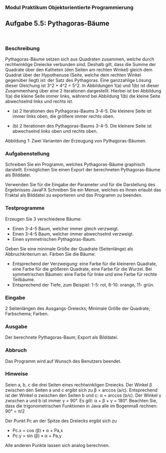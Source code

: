 ### Modul Praktikum Objektorientierte Programmierung

## Aufgabe 5.5: Pythagoras-Bäume
<br>

### Beschreibung

Pythagoras-Bäume setzen sich aus Quadraten zusammen, welche durch rechtwinklige Dreiecke verbunden sind. Deshalb gilt, dass die Summe der Quadrate über den Katheten (den Seiten am rechten Winkel) gleich dem Quadrat über der Hypothenuse (Seite, welche dem rechten Winkel gegenüber liegt) ist: der Satz des Pythagoras. Eine ganzzahlige Lösung dieser Gleichung ist 3^2 + 4^2 = 5^2. In Abbildungen 1(a) und 1(b) ist dieser Zusammenhang über eine 2 Iterationen dargestellt. Hierbei ist bei Abbildung 1(a) die kleine Seite immer links, während bei Abbildung 1(b) die kleine Seite abwechselnd links und rechts ist.

* (a) 2 Iterationen des Pythagoras-Baums 3-4-5. Die kleinere Seite ist immer links oben, die größere immer rechts oben.

* (b) 2 Iterationen des Pythagoras-Baums 3-4-5. Die kleinere Seite ist abwechselnd links oben und rechts oben.

Abbildung 1: Zwei Varianten der Erzeugung von Pythagoras-Bäumen.
<br>

### Aufgabenstellung

Schreiben Sie ein Programm, welches Pythagoras-Bäume graphisch darstellt. Ermöglichen Sie einen Export der berechneten Pythagoras-Bäume als Bilddatei.

Verwenden Sie für die Eingabe der Parameter und für die Darstellung des Ergebnisses JavaFX Schreiben Sie ein Menue, welches es Ihnen erlaubt das Fraktal als Bilddatei zu exportieren und das Programm zu beenden.
<br>

### Testprogramme

Erzeugen Sie 3 verschiedene Bäume:

* Einen 3-4-5 Baum, welcher immer gleich verzweigt.
* Einen 3-4-5 Baum, welcher immer abwechselnd verzweigt.
* Einen symmetrischen Pythagoras-Baum.


Geben Sie eine minimale Größe der Quadrate (Seitenlänge) als Abbruchkriterium an. Färben Sie die Bäume:

* Entsprechend der Verzweigung: eine Farbe für die kleineren Quadrate, eine Farbe für die größeren Quadrate, eine Farbe für die Wurzel. Bei symmetrischen Bäumen: eine Farbe für linke und eine Farbe für rechte Teilbäume.
* Entsprechend der Tiefe, zum Beispiel: 1-5: rot, 6-10: orange, 11- grün.

### Eingabe
2 Seitenlängen des Ausgangs-Dreiecks; Minimale Größe der Quadrate; Farbschema; Farben.

### Ausgabe
Der berechnete Pythagoras-Baum; Export als Bilddatei.

### Abbruch
Das Programm wird auf Wunsch des Benutzers beendet.

### Hinweise
Seien a, b, c die drei Seiten eines rechtwinkligen Dreiecks. Der Winkel β zwischen den Seiten a und c ergibt sich zu β = arccos (a/c). Entsprechend ist der Winkel α zwischen den Seiten b und c: α = arccos (b/c). Der Winkel γ zwischen a und b ist immer γ = 90°. Es gilt: α + β + γ = 180°. Beachten Sie, dass die trigonometrischen Funktionen in Java alle im Bogenmaß rechnen: 90° = π/2

Der Punkt Pc an der Spitze des Dreiecks ergibt sich zu
  * Pc.х = cos (β) • α + Pa,x
  * Pc.y = sin (β) • α + Pa,y

Alle anderen Punkte lassen sich analog berechnen.

